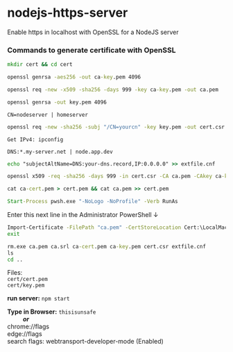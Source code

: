 # nodejs-https-server
Enable https in localhost with OpenSSL for a NodeJS server

### Commands to generate certificate with OpenSSL

```cmd
mkdir cert && cd cert
```
```cmd
openssl genrsa -aes256 -out ca-key.pem 4096
```
```cmd
openssl req -new -x509 -sha256 -days 999 -key ca-key.pem -out ca.pem
```
```cmd
openssl genrsa -out key.pem 4096
```
`CN=nodeserver | homeserver`
```cmd
openssl req -new -sha256 -subj "/CN=yourcn" -key key.pem -out cert.csr
```
`Get IPv4: ipconfig`

`DNS:*.my-server.net | node.app.dev`
```cmd
echo "subjectAltName=DNS:your-dns.record,IP:0.0.0.0" >> extfile.cnf
```
```cmd
openssl x509 -req -sha256 -days 999 -in cert.csr -CA ca.pem -CAkey ca-key.pem -out ca-cert.pem -extfile extfile.cnf -CAcreateserial
```
```cmd
cat ca-cert.pem > cert.pem && cat ca.pem >> cert.pem
```
```cmd
Start-Process pwsh.exe "-NoLogo -NoProfile" -Verb RunAs
```
Enter this next line in the Administrator PowerShell ↓
```cmd
Import-Certificate -FilePath "ca.pem" -CertStoreLocation Cert:\LocalMachine\Root
exit
```
```cmd
rm.exe ca.pem ca.srl ca-cert.pem ca-key.pem cert.csr extfile.cnf
ls
cd ..
```

Files:\
    `cert/cert.pem`\
    `cert/key.pem`

**run server:** `npm start`

**Type in Browser:** `thisisunsafe`\
&emsp; &emsp; **_or_**\
chrome://flags\
edge://flags\
    search flags: webtransport-developer-mode (Enabled)
    
